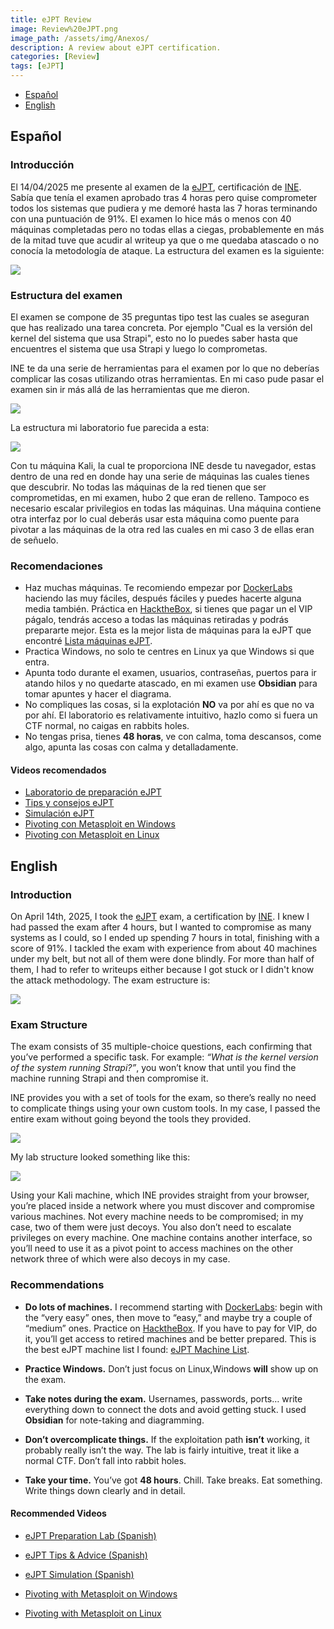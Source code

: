 ```yaml
---
title: eJPT Review
image: Review%20eJPT.png
image_path: /assets/img/Anexos/
description: A review about eJPT certification.
categories: [Review]
tags: [eJPT]
---
```




- [Español](#Español)
- [English](#English)

## Español

### Introducción 
El 14/04/2025 me presente al examen de la [eJPT](https://security.ine.com/certifications/ejpt-certification/), certificación de [INE](https://security.ine.com/). Sabía que tenía el examen aprobado tras 4 horas pero quise comprometer todos los sistemas que pudiera y me demoré hasta las 7 horas terminando con una puntuación de 91%. El examen lo hice más o menos con 40 máquinas completadas pero no todas ellas a ciegas, probablemente en más de la mitad tuve que acudir al writeup ya que o me quedaba atascado o no conocía la metodología de ataque. La estructura del examen es la siguiente:

![](Review%20eJPT-1.png)


### Estructura del examen 
El examen se compone de 35 preguntas tipo test las cuales se aseguran que has realizado una tarea concreta. Por ejemplo "Cual es la versión del kernel del sistema que usa Strapi", esto no lo puedes saber hasta que encuentres el sistema que usa Strapi y luego lo comprometas. 

INE te da una serie de herramientas para el examen por lo que no deberías complicar las cosas utilizando otras herramientas. En mi caso pude pasar el examen sin ir más allá de las herramientas que me dieron. 

![](Review%20eJPT-3.png)

La estructura mi laboratorio fue parecida a esta:

![](Review%20eJPT-4.png)

Con tu máquina Kali, la cual te proporciona INE desde tu navegador, estas dentro de una red en donde hay una serie de máquinas las cuales tienes que descubrir. No todas las máquinas de la red tienen que ser comprometidas, en mi examen, hubo 2 que eran de relleno. Tampoco es necesario escalar privilegios en todas las máquinas. Una máquina contiene otra interfaz por lo cual deberás usar esta máquina como puente para pivotar a las máquinas de la otra red las cuales en mi caso 3 de ellas eran de señuelo.

### Recomendaciones 
- Haz muchas máquinas. Te recomiendo empezar por [DockerLabs](https://dockerlabs.es/) haciendo las muy fáciles, después fáciles y puedes hacerte alguna media también. Práctica en [HacktheBox](https://app.hackthebox.com), si tienes que pagar un el VIP págalo, tendrás acceso a todas las máquinas retiradas y podrás prepararte mejor. Esta es la mejor lista de máquinas para la eJPT que encontré [Lista máquinas eJPT](https://beafn28.gitbook.io/beafn28/preparar-ejptv2/maquinas).
- Practica Windows, no solo te centres en Linux ya que Windows si que entra. 
- Apunta todo durante el examen, usuarios, contraseñas, puertos para ir atando hilos y no quedarte atascado, en mi examen use **Obsidian** para tomar apuntes y hacer el diagrama. 
- No compliques las cosas, si la explotación **NO** va por ahí es que no va por ahí. El laboratorio es relativamente intuitivo, hazlo como si fuera un CTF normal, no caigas en rabbits holes. 
- No tengas prisa, tienes **48 horas**, ve con calma, toma descansos, come algo, apunta las cosas con calma y detalladamente. 

#### Videos recomendados  
- [Laboratorio de preparación eJPT](https://youtu.be/v20IsEd5nUU?si=ta7cgR1bl5yicr5m)
- [Tips y consejos eJPT](https://youtu.be/Fb3G5swFD_Q?si=eW_gdzDRoMHRLHEJ)
- [Simulación eJPT](https://youtu.be/l6tHH2qQmQ8?si=R8Gj4dwCBUMQ6Kl0)
- [Pivoting con Metasploit en Windows](https://www.youtube.com/watch?v=WM8lHCHblDU)
- [Pivoting con Metasploit en Linux](https://youtu.be/RotyKByc8Jc?si=ReI2Lof5obplSWK6)


## English

### Introduction

On April 14th, 2025, I took the [eJPT](https://security.ine.com/certifications/ejpt-certification/) exam, a certification by [INE](https://security.ine.com/). I knew I had passed the exam after 4 hours, but I wanted to compromise as many systems as I could, so I ended up spending 7 hours in total, finishing with a score of 91%. I tackled the exam with experience from about 40 machines under my belt, but not all of them were done blindly. For more than half of them, I had to refer to writeups either because I got stuck or I didn't know the attack methodology. The exam estructure is:

![](Review%20eJPT-1.png)

### Exam Structure

The exam consists of 35 multiple-choice questions, each confirming that you’ve performed a specific task. For example: _“What is the kernel version of the system running Strapi?”_, you won’t know that until you find the machine running Strapi and then compromise it.

INE provides you with a set of tools for the exam, so there’s really no need to complicate things using your own custom tools. In my case, I passed the entire exam without going beyond the tools they provided.

![](Review%20eJPT-3.png)

My lab structure looked something like this:

![](Review%20eJPT-4.png)

Using your Kali machine, which INE provides straight from your browser, you’re placed inside a network where you must discover and compromise various machines. Not every machine needs to be compromised; in my case, two of them were just decoys. You also don’t need to escalate privileges on every machine. One machine contains another interface, so you’ll need to use it as a pivot point to access machines on the other network three of which were also decoys in my case.

### Recommendations

- **Do lots of machines.** I recommend starting with [DockerLabs](https://dockerlabs.es/): begin with the “very easy” ones, then move to “easy,” and maybe try a couple of “medium” ones. Practice on [HacktheBox](https://app.hackthebox.com). If you have to pay for VIP, do it, you’ll get access to retired machines and be better prepared. This is the best eJPT machine list I found: [eJPT Machine List](https://beafn28.gitbook.io/beafn28/preparar-ejptv2/maquinas).
    
- **Practice Windows.** Don’t just focus on Linux,Windows **will** show up on the exam.
    
- **Take notes during the exam.** Usernames, passwords, ports… write everything down to connect the dots and avoid getting stuck. I used **Obsidian** for note-taking and diagramming.
    
- **Don’t overcomplicate things.** If the exploitation path **isn’t** working, it probably really isn’t the way. The lab is fairly intuitive, treat it like a normal CTF. Don’t fall into rabbit holes.
    
- **Take your time.** You’ve got **48 hours**. Chill. Take breaks. Eat something. Write things down clearly and in detail.
    

#### Recommended Videos

- [eJPT Preparation Lab (Spanish)](https://youtu.be/v20IsEd5nUU?si=ta7cgR1bl5yicr5m)
    
- [eJPT Tips & Advice (Spanish)](https://youtu.be/Fb3G5swFD_Q?si=eW_gdzDRoMHRLHEJ)
    
- [eJPT Simulation (Spanish)](https://youtu.be/l6tHH2qQmQ8?si=R8Gj4dwCBUMQ6Kl0)
    
- [Pivoting with Metasploit on Windows](https://www.youtube.com/watch?v=WM8lHCHblDU)
    
- [Pivoting with Metasploit on Linux](https://youtu.be/RotyKByc8Jc?si=ReI2Lof5obplSWK6)
    

